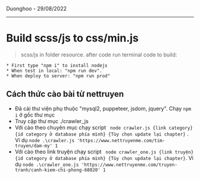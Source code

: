 Duonghoo - 29/08/2022

***

# Build scss/js to css/min.js
>scss/js in folder resource.
>after code run terminal code to build:
    
    * First type "npm i" to install nodejs
    * When test in local: "npm run dev".
    * When deploy to server: "npm run prod"

## Cách thức cào bài từ nettruyen
- Đã cài thư viện phụ thuộc "mysql2, puppeteer, jsdom, jquery". Chạy ``` npm i ``` ở gốc thư mục
- Truy cập thư mục ./crawler_js
- Với cào theo chuyên mục chạy script ``` node crawler.js {link category} {id category ở database phía mình} {Tùy chọn update lại chapter}``` . Ví dụ ```node .\crawler.js 'https://www.nettruyenme.com/tim-truyen/dam-my' 1 ```
- Với cào theo link truyện chạy script ``` node crawler_one.js {link truyện} {id category ở database phía mình} {Tùy chọn update lại chapter}```. Ví dụ ```node .\crawler_one.js 'https://www.nettruyenme.com/truyen-tranh/canh-kiem-chi-phong-68020' 1 ```
